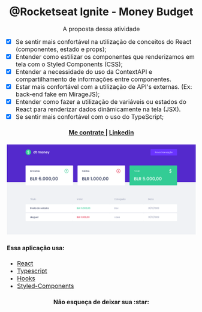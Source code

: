 <h1 align="center">
  <br>
  @Rocketseat Ignite - Money Budget
</h1>

<p align="center"><font size="3">
A proposta dessa atividade
  
- [x]  Se sentir mais confortável na utilização de conceitos do React (componentes, estado e props);
- [x]  Entender como estilizar os componentes que renderizamos em tela com o Styled Components (CSS);
- [x]  Entender a necessidade do uso da ContextAPI e compartilhamento de informações entre componentes.
- [x]  Estar mais confortável com a utilização de API's externas. (Ex: back-end fake em MirageJS);
- [x]  Entender como fazer a utilização de variáveis ou estados do React para renderizar dados dinâmicamente na tela (JSX).
- [x]  Se sentir mais confortável com o uso do TypeScript;

<div align="center"><a name="menu"></a>
  <h4>
    <a href="https://reisebertini.netlify.app/">
      Me contrate
    </a>
    <span> | </span>
    <a href="https://www.linkedin.com/in/kalinka-dur%C3%A7o-dos-reis-b07484205/">
      Linkedin
    </a>
  </h4>
</div>

![Screenshot](https://github.com/kali-r3i5/budget/blob/master/src/snapshot.png)

#### <a name="software"></a>Essa aplicação usa:
* [React](https://pt-br.reactjs.org/)  
* [Typescript](https://www.typescriptlang.org/) 
* [Hooks](https://pt-br.reactjs.org/docs/hooks-intro.html)  
* [Styled-Components](https://styled-components.com/)

<h4 align="center">Não esqueça de deixar sua :star: </h4>
